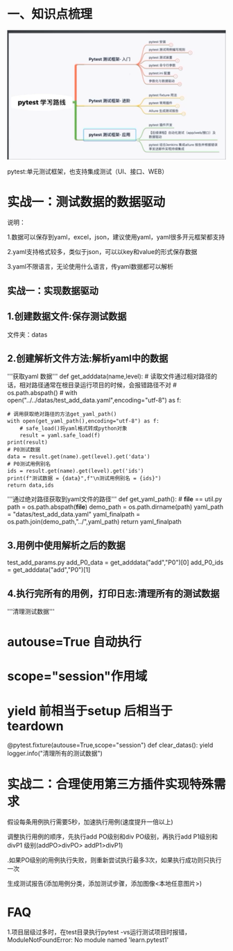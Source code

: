 # 一、知识点梳理
![img.png](img.png)

pytest:单元测试框架，也支持集成测试（UI、接口、WEB）

# 实战一：测试数据的数据驱动

说明：

1.数据可以保存到yaml，excel，json，建议使用yaml，yaml很多开元框架都支持

2.yaml支持格式较多，类似于json，可以以key和value的形式保存数据

3.yaml不限语言，无论使用什么语言，传yaml数据都可以解析

## 实战一：实现数据驱动

## 1.创建数据文件:保存测试数据
文件夹：datas

## 2.创建解析文件方法:解析yaml中的数据

'''获取yaml 数据'''
def get_adddata(name,level):
    # 读取文件通过相对路径的话，相对路径通常在根目录运行项目的时候，会报错路径不对
    # os.path.abspath()
    # with open("../../datas/test_add_data.yaml",encoding="utf-8") as f:

    # 调用获取绝对路径的方法get_yaml_path()
    with open(get_yaml_path(),encoding="utf-8") as f:
        # safe_load()将yaml格式转成python对象
        result = yaml.safe_load(f)
    print(result)
    # P0测试数据
    data = result.get(name).get(level).get('data')
    # P0测试用例别名
    ids = result.get(name).get(level).get('ids')
    print(f"测试数据 = {data}",f"\n测试用例别名 = {ids}")
    return data,ids

'''通过绝对路径获取到yaml文件的路径'''
def get_yaml_path():
    # __file__ == util.py
    path = os.path.abspath(__file__)
    demo_path = os.path.dirname(path)
    yaml_path = "datas/test_add_data.yaml"
    yaml_finalpath = os.path.join(demo_path,"../",yaml_path)
    return yaml_finalpath

## 3.用例中使用解析之后的数据
test_add_params.py 
    add_P0_data = get_adddata("add","P0")[0]
    add_P0_ids = get_adddata("add","P0")[1]

## 4.执行完所有的用例，打印日志:清理所有的测试数据

'''清理测试数据'''
# autouse=True 自动执行
# scope="session"作用域
# yield 前相当于setup 后相当于teardown
@pytest.fixture(autouse=True,scope="session")
def clear_datas():
    yield
    logger.info("清理所有的测试数据")




# 实战二：合理使用第三方插件实现特殊需求
假设每条用例执行需要5秒，加速执行用例(速度提升一倍以上)

调整执行用例的顺序，先执行add PO级别和div PO级别，再执行add P1级别和divP1
级别(addPO>divPO> addP1>divP1)

.如果PO级别的用例执行失败，则重新尝试执行最多3次，如果执行成功则只执行一次

生成测试报告(添加用例分类，添加测试步骤，添加图像<本地任意图片>)

# FAQ

1.项目层级过多时，在test目录执行pytest -vs运行测试项目时报错，ModuleNotFoundError: No module named 'learn.pytest1'
